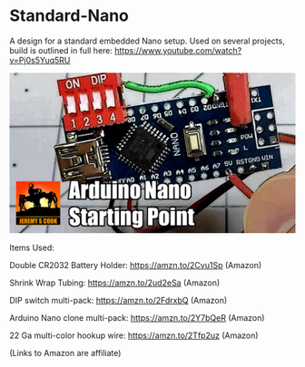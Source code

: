 # Standard-Nano
A design for a standard embedded Nano setup. Used on several projects, build is outlined in full here: https://www.youtube.com/watch?v=Pj0s5Yuq5RU

![](https://github.com/JeremySCook/Standard-Nano/blob/master/logo-template-nano.jpg)

Items Used:

Double CR2032 Battery Holder: https://amzn.to/2Cvu1Sp (Amazon)

Shrink Wrap Tubing: https://amzn.to/2ud2eSa (Amazon)

DIP switch multi-pack: https://amzn.to/2FdrxbQ (Amazon)

Arduino Nano clone multi-pack: https://amzn.to/2Y7bQeR (Amazon)

22 Ga multi-color hookup wire: https://amzn.to/2Tfp2uz (Amazon)

(Links to Amazon are affiliate)
